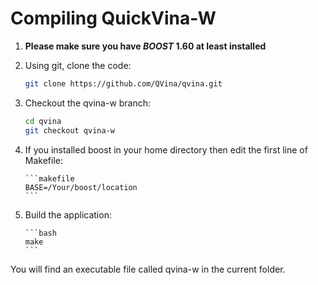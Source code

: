 # Compiling QuickVina-W



1. **Please make sure you have _BOOST_ 1.60 at least installed**

1. Using git, clone the code:

      ```bash
      git clone https://github.com/QVina/qvina.git
      ```
 
1. Checkout the qvina-w branch:

      ```bash
      cd qvina
      git checkout qvina-w
      ```
     
1. If you installed boost in your home directory then edit the first line of Makefile:
   
       ```makefile
       BASE=/Your/boost/location
       ```
          
1. Build the application:
    
       ```bash
       make
       ```

You will find an executable file called qvina-w in the current folder.

